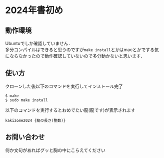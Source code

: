# 2024年書初め
## 動作環境
Ubuntuでしか確認していません．  
多分コンパイルはできると思うのですが`make install`とかはmacとかでする気にならなかったので動作確認していないので多分動かないと思います．  


## 使い方
クローンした後以下のコマンドを実行してインストール完了
```
$ make
$ sudo make install
```

以下のコマンドを実行するとおめでたい龍(龍です)が表示されます

```
kakizome2024 {龍の長さ(整数)}
```

## お問い合わせ
何か文句があればグッと胸の中にこらえてください